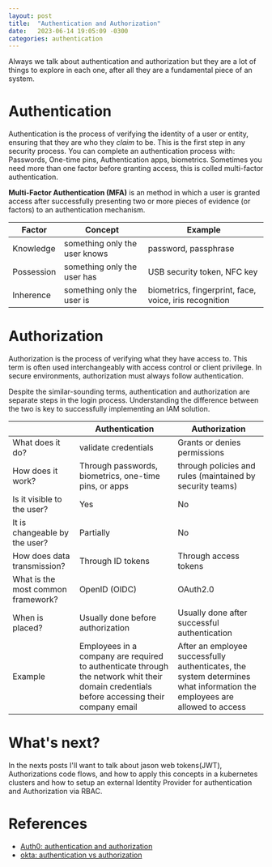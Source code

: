 ```yaml
---
layout: post
title:  "Authentication and Authorization"
date:   2023-06-14 19:05:09 -0300
categories: authentication
---
```

Always we talk about authentication and authorization but they are a lot of things to explore in each one, after all they are a fundamental piece of an system.

# Authentication
Authentication is the process of verifying the identity of a user or entity, ensuring that they are who they *claim* to be. This is the first step in any security process. You can complete an authentication process with: Passwords, One-time pins, Authentication apps, biometrics. Sometimes you need more than one factor before granting access, this is colled multi-factor authentication.

**Multi-Factor Authentication (MFA)** is an method in which a user is granted access after successfully presenting two or more pieces of evidence (or factors) to an authentication mechanism.

| Factor     | Concept                       | Example                                                 |
| ---------- | ----------------------------- |-------------------------------------------------------- |
| Knowledge  | something only the user knows | password, passphrase                                    |
| Possession | something only the user has   | USB security token, NFC key                             |
| Inherence  | something only the user is    | biometrics, fingerprint, face, voice, iris recognition  |

# Authorization
Authorization is the process of verifying what they have access to. This term is often used interchangeably with access control or client privilege. In secure environments, authorization must always follow authentication.

Despite the similar-sounding terms, authentication and authorization are separate steps in the login process. Understanding the difference between the two is key to successfully implementing an IAM solution.

|                               | Authentication       | Authorization                                                                              |
| ----------------------------- | -------------------- |--------------------------------------------------------------------------------------------|
| What does it do?              | validate credentials | Grants or denies permissions                                                               |
| How does it work?             | Through passwords, biometrics, one-time pins, or apps |  through policies and rules (maintained by security teams)|
| Is it visible to the user?    | Yes  | No  |
| It is changeable by the user? | Partially | No |
| How does data transmission?   | Through ID tokens | Through access tokens |
| What is the most common framework?  | OpenID (OIDC) | OAuth2.0 |
| When is placed? | Usually done before authorization | Usually done after successful authentication |
| Example | Employees in a company are required to authenticate through the network whit their domain credentials before accessing their company email | After an employee successfully authenticates, the system determines what information the employees are allowed to access |

# What's next?

In the nexts posts I'll want to talk about jason web tokens(JWT), Authorizations code flows, and how to apply this concepts in a kubernetes clusters and how to setup an external Identity Provider for authentication and Authorization via RBAC.

# References
- [Auth0: authentication and authorization](https://auth0.com/docs/get-started/identity-fundamentals/authentication-and-authorization)
- [okta: authentication vs authorization](https://www.okta.com/identity-101/authentication-vs-authorization/)








